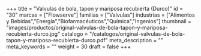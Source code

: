 +++
title = "Valvulas de bola, tapon y mariposa recubierta (Durco)"
id = "30"
marcas = ["Flowserve"]
familias = ["Valvulas"]
industrias = ["Alimentos y Bebidas","Energía","Biofarmacéuticos","Química","Ingenios"]
thumbnail = "images/productos/original-valvulas-de-bola-tapon-y-mariposa-recubierta-durco.jpg"
catalogo = "/catalogos/original-valvulas-de-bola-tapon-y-mariposa-recubierta-durco.pdf"
meta_description = ""
meta_keywords = ""
weight = 30
draft = false
+++
